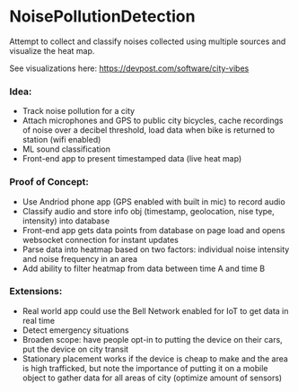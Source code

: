 # NoisePollutionDetection
Attempt to collect and classify noises collected using multiple sources and visualize the heat map. 

See visualizations here: https://devpost.com/software/city-vibes


### Idea:
* Track noise pollution for a city
* Attach microphones and GPS to public city bicycles, cache recordings of noise over a decibel threshold, load data when bike is returned to station (wifi enabled)
* ML sound classification
* Front-end app to present timestamped data (live heat map)

### Proof of Concept:
* Use Andriod phone app (GPS enabled with built in mic) to record audio
* Classify audio and store info obj (timestamp, geolocation, nise type, intensity) into database
* Front-end app gets data points from database on page load and opens websocket connection for instant updates
* Parse data into heatmap based on two factors: individual noise intensity and noise frequency in an area 
* Add ability to filter heatmap from data between time A and time B

### Extensions:
* Real world app could use the Bell Network enabled for IoT to get data in real time
* Detect emergency situations 
* Broaden scope: have people opt-in to putting the device on their cars, put the device on city transit
* Stationary placement works if the device is cheap to make and the area is high trafficked, but note the importance of putting it on a mobile object to gather data for all areas of city (optimize amount of sensors)
